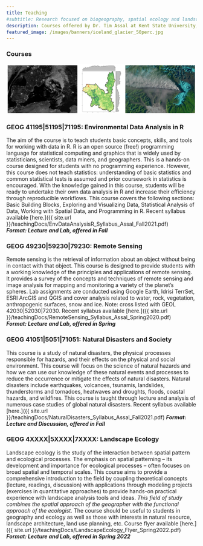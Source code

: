 ```yaml
---
title: Teaching
#subtitle: Research focused on biogeography, spatial ecology and landscape change at Kent State University
description: Courses offered by Dr. Tim Assal at Kent State University; R, Environmental Data Analysis, Remote Sensing, Natural Disasters and Society
featured_image: /images/banners/iceland_glacier_50perc.jpg
---
```


### Courses

![RS & DataViz](images/teaching_header_images.jpg "title-1") 

### GEOG 41195|51195|71195: Environmental Data Analysis in R

The aim of the course is to teach students basic concepts, skills, and tools for working with data in R. R is an open source (free!) programming language for statistical computing and graphics that is widely used by statisticians, scientists, data miners, and geographers. This is a hands-on course designed for students with no programming experience. However, this course does not teach statistics: understanding of basic statistics and common statistical tests is assumed and prior coursework in statistics is encouraged. With the knowledge gained in this course, students will be ready to undertake their own data analysis in R and increase their efficiency through reproducible workflows. This course covers the following sections: Basic Building Blocks, Exploring and Visualizing Data, Statistical Analysis of Data, Working with Spatial Data, and Programming in R. Recent syllabus available [here.]({{ site.url }}/teachingDocs/EnvDataAnalysisR_Syllabus_Assal_Fall2021.pdf)  
***Format: Lecture and Lab, offered in Fall*** 

### GEOG 49230|59230|79230: Remote Sensing

Remote sensing is the retrieval of information about an object without being in contact with that object. This course is designed to provide students with a working knowledge of the principles and applications of remote sensing. It provides a survey of the concepts and techniques of remote sensing and image analysis for mapping and monitoring a variety of the planet’s spheres. Lab assignments are conducted using Google Earth, Idrisi TerrSet, ESRI ArcGIS and QGIS and cover analysis related to water, rock, vegetation, anthropogenic surfaces, snow and ice. Note: cross listed with GEOL 42030|52030|72030. Recent syllabus available [here.]({{ site.url }}/teachingDocs/RemoteSensing_Syllabus_Assal_Spring2020.pdf)  
***Format: Lecture and Lab, offered in Spring***

### GEOG 41051|5051|71051: Natural Disasters and Society

This course is a study of natural disasters, the physical processes responsible for hazards, and their effects on the physical and social environment. This course will focus on the science of natural hazards and how we can use our knowledge of these natural events and processes to reduce the occurrence or mitigate the effects of natural disasters. Natural disasters include earthquakes, volcanoes, tsunamis, landslides, thunderstorms and tornadoes, heatwaves and droughts, floods, coastal hazards, and wildfires. This course is taught through lecture and analysis of numerous case studies of global natural disasters. Recent syllabus available [here.]({{ site.url }}/teachingDocs/NaturalDisasters_Syllabus_Assal_Fall2021.pdf) 
***Format: Lecture and Discussion, offered in Fall***

### GEOG 4XXXX|5XXXX|7XXXX: Landscape Ecology 

Landscape ecology is the study of the interaction between spatial pattern and ecological processes. The emphasis on spatial patterning – its development and importance for ecological processes – often focuses on broad spatial and temporal scales. This course aims to provide a comprehensive introduction to the field by coupling theoretical concepts (lecture, readings, discussion) with applications through modeling projects (exercises in quantitative approaches) to provide hands-on practical experience with landscape analysis tools and ideas. *This field of study combines the spatial approach of the geographer with the functional approach of the ecologist.* The course should be useful to students in geography and ecology as well as those with interests in natural resource, landscape architecture, land use planning, etc. Course flyer available [here.]({{ site.url }}/teachingDocs/LandscapeEcology_Flyer_Spring2022.pdf) 
***Format: Lecture and Lab, offered in Spring 2022***
